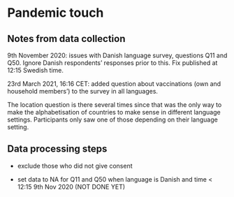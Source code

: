 # Pandemic touch
 
## Notes from data collection

9th November 2020: issues with Danish language survey, questions Q11 and Q50.  Ignore Danish respondents’ responses prior to this. Fix published at 12:15 Swedish time. 

23rd March 2021, 16:16 CET: added question about vaccinations (own and household members’) to the survey in all languages. 

The location question is there several times since that was the only way to make the alphabetisation of countries to make sense in different language settings. Participants only saw one of those depending on their language setting.

## Data processing steps

- exclude those who did not give consent

- set data to NA for Q11 and Q50 when language is Danish and time < 12:15 9th Nov 2020 (NOT DONE YET)